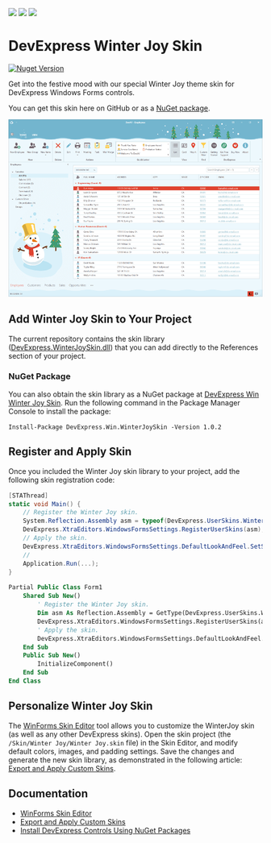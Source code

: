 <!-- default badges list -->
![](https://img.shields.io/endpoint?url=https://codecentral.devexpress.com/api/v1/VersionRange/428565993/21.1.7%2B)
[![](https://img.shields.io/badge/Open_in_DevExpress_Support_Center-FF7200?style=flat-square&logo=DevExpress&logoColor=white)](https://supportcenter.devexpress.com/ticket/details/T1045057)
[![](https://img.shields.io/badge/📖_How_to_use_DevExpress_Examples-e9f6fc?style=flat-square)](https://docs.devexpress.com/GeneralInformation/403183)
<!-- default badges end -->

# DevExpress Winter Joy Skin

<a href="https://www.nuget.org/packages/DevExpress.Win.WinterJoySkin/"><img alt="Nuget Version" src="https://img.shields.io/nuget/v/DevExpress.Win.WinterJoySkin.svg" data-canonical-src="https://img.shields.io/nuget/v/DevExpress.Win.WinterJoySkin.svg" style="max-width:100%;" /></a>

Get into the festive mood with our special Winter Joy theme skin for DevExpress Windows Forms controls. 

You can get this skin here on GitHub or as a [NuGet package](#nuget-package).

![Overview.png](./Assets/Overview.png)

## Add Winter Joy Skin to Your Project

The current repository contains the skin library ([DevExpress.WinterJoySkin.dll](./Lib/DevExpress.WinterJoySkin.dll)) that you can add directly to the References section of your project.

### NuGet Package

You can also obtain the skin library as a NuGet package at [DevExpress Win Winter Joy Skin](https://www.nuget.org/packages/DevExpress.Win.WinterJoySkin).
Run the following command in the Package Manager Console to install the package:

```
Install-Package DevExpress.Win.WinterJoySkin -Version 1.0.2
```

## Register and Apply Skin

Once you included the Winter Joy skin library to your project, add the following skin registration code:

```cs
[STAThread]
static void Main() {
    // Register the Winter Joy skin.
    System.Reflection.Assembly asm = typeof(DevExpress.UserSkins.WinterJoy).Assembly; 
    DevExpress.XtraEditors.WindowsFormsSettings.RegisterUserSkins(asm); 
    // Apply the skin.
    DevExpress.XtraEditors.WindowsFormsSettings.DefaultLookAndFeel.SetSkinStyle("Winter Joy");
    //
    Application.Run(...);
}
```

```vb
Partial Public Class Form1
    Shared Sub New()
        ' Register the Winter Joy skin.
        Dim asm As Reflection.Assembly = GetType(DevExpress.UserSkins.WinterJoy).Assembly
        DevExpress.XtraEditors.WindowsFormsSettings.RegisterUserSkins(asm)
        ' Apply the skin.
        DevExpress.XtraEditors.WindowsFormsSettings.DefaultLookAndFeel.SetSkinStyle("Winter Joy")
    End Sub
    Public Sub New()
        InitializeComponent()
    End Sub
End Class
```

## Personalize Winter Joy Skin

The [WinForms Skin Editor](https://docs.devexpress.com/SkinEditor/1630/winforms-skin-editor) tool allows you to customize the WinterJoy skin (as well as any other DevExpress skins). Open the skin project (the `/Skin/Winter Joy/Winter Joy.skin` file) in the Skin Editor, and modify default colors, images, and padding settings. Save the changes and generate the new skin library, as demonstrated in the following article: [Export and Apply Custom Skins](https://docs.devexpress.com/SkinEditor/2546/export-and-apply-custom-skins).

## Documentation 

- [WinForms Skin Editor](https://docs.devexpress.com/SkinEditor/1630/winforms-skin-editor)
- [Export and Apply Custom Skins](https://docs.devexpress.com/SkinEditor/2546/export-and-apply-custom-skins)
- [Install DevExpress Controls Using NuGet Packages](https://docs.devexpress.com/GeneralInformation/115912/installation/install-devexpress-controls-using-nuget-packages)
